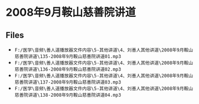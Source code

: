 # 2008年9月鞍山慈善院讲道

## Files

- `F:/医学\音频\善人道播放器文件内容\5-其他讲道\4、刘善人其他讲道\2008年9月鞍山慈善院讲道\135-2008年9月鞍山慈善院讲道01.mp3`
- `F:/医学\音频\善人道播放器文件内容\5-其他讲道\4、刘善人其他讲道\2008年9月鞍山慈善院讲道\136-2008年9月鞍山慈善院讲道02.mp3`
- `F:/医学\音频\善人道播放器文件内容\5-其他讲道\4、刘善人其他讲道\2008年9月鞍山慈善院讲道\137-2008年9月鞍山慈善院讲道03.mp3`
- `F:/医学\音频\善人道播放器文件内容\5-其他讲道\4、刘善人其他讲道\2008年9月鞍山慈善院讲道\138-2008年9月鞍山慈善院讲道04.mp3`
